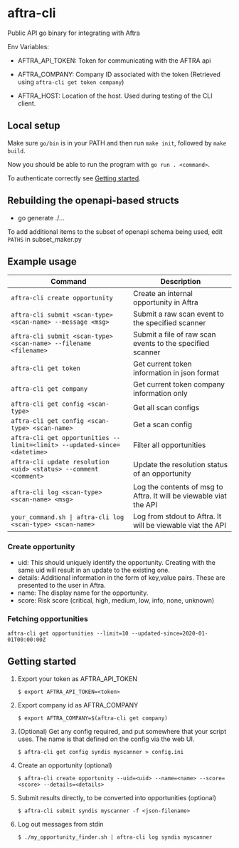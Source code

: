 # aftra-cli

Public API go binary for integrating with Aftra

Env Variables:

- AFTRA_API_TOKEN: Token for communicating with the AFTRA api
- AFTRA_COMPANY: Company ID associated with the token (Retrieved using `aftra-cli get token company`)

- AFTRA_HOST: Location of the host. Used during testing of the CLI client.

## Local setup

Make sure `go/bin` is in your PATH and then run `make init`, followed by `make build`.

Now you should be able to run the program with `go run . <command>`.

To authenticate correctly see [Getting started](#getting-started).


## Rebuilding the openapi-based structs

- go generate ./...

To add additional items to the subset of openapi schema being used, edit `PATHS` in subset_maker.py

## Example usage

| Command                                                                  | Description                                                        |
| ------------------------------------------------------------------------ | ------------------------------------------------------------------ |
| `aftra-cli create opportunity`                                           | Create an internal opportunity in Aftra                            |
| `aftra-cli submit <scan-type> <scan-name> --message <msg>`               | Submit a raw scan event to the specified scanner                   |
| `aftra-cli submit <scan-type> <scan-name> --filename <filename>`         | Submit a file of raw scan events to the specified scanner          |
| `aftra-cli get token`                                                    | Get current token information in json format                       |
| `aftra-cli get company`                                                  | Get current token company information only                         |
| `aftra-cli get config <scan-type> `                                      | Get all scan configs                                               |
| `aftra-cli get config <scan-type> <scan-name> `                          | Get a scan config                                                  |
| `aftra-cli get opportunities --limit=<limit> --updated-since=<datetime>` | Filter all opportunities                                           |
| `aftra-cli update resolution <uid> <status> --comment <comment>`         | Update the resolution status of an opportunity                     |
| `aftra-cli log <scan-type> <scan-name> <msg>`                            | Log the contents of msg to Aftra. It will be viewable viat the API |
| `your_command.sh \| aftra-cli log <scan-type> <scan-name>`               | Log from stdout to Aftra. It will be viewable viat the API         |

### Create opportunity

- uid: This should uniquely identify the opportunity. Creating with the same uid will result
  in an update to the existing one.
- details: Additional information in the form of key,value pairs. These are presented to the user in Aftra.
- name: The display name for the opportunity.
- score: Risk score (critical, high, medium, low, info, none, unknown)

### Fetching opportunities

`aftra-cli get opportunities --limit=10 --updated-since=2020-01-01T00:00:00Z`

## Getting started

1.  Export your token as AFTRA_API_TOKEN

    `$ export AFTRA_API_TOKEN=<token>`

2.  Export company id as AFTRA_COMPANY

    `$ export AFTRA_COMPANY=$(aftra-cli get company)`

3.  (Optional) Get any config required, and put somewhere that your script uses. The name is that defined on the
    config via the web UI.

    `$ aftra-cli get config syndis myscanner > config.ini`

4.  Create an opportunity (optional)

    `$ aftra-cli create opportunity --uid=<uid> --name=<name> --score=<score> --details=<details>`

5.  Submit results directly, to be converted into opportunities (optional)

    `$ aftra-cli submit syndis myscanner -f <json-filename>`

6.  Log out messages from stdin

    `$ ./my_opportunity_finder.sh | aftra-cli log syndis myscanner`
